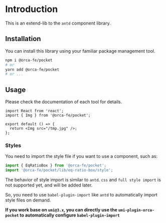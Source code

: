 # Introduction

This is an extend-lib to the `antd` component library.

## Installation

You can install this library using your familiar package management tool.

```bash
npm i @orca-fe/pocket
# or
yarn add @orca-fe/pocket
# or ...
```

## Usage

Please check the documentation of each tool for details.

```tsx | pure
import React from 'react';
import { Img } from '@orca-fe/pocket';

export default () => {
  return <Img src="/tmp.jpg" />;
};
```

### Styles

You need to import the style file if you want to use a component, such as:

```ts | pure
import { EqRatioBox } from '@orca-fe/pocket';
import '@orca-fe/pocket/lib/eq-ratio-box/style';
```

The behavior of style import is similar to `antd`. `css` and `full style import` is not supported yet, and will be added later.

So, you need to use `babel-plugin-import` like `antd` to automatically import style files on demand.

**If you work base on `umi@3.x`, you can directly use the `umi-plugin-orca-pocket` to automatically configure `babel-plugin-import`**
